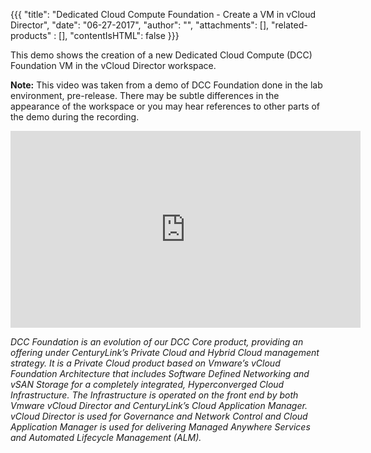 {{{
"title": "Dedicated Cloud Compute Foundation - Create a VM in vCloud Director",
"date": "06-27-2017",
"author": "",
"attachments": [],
"related-products" : [],
"contentIsHTML": false
}}}

This demo shows the creation of a new Dedicated Cloud Compute (DCC) Foundation VM in the vCloud Director workspace.

**Note:** This video was taken from a demo of DCC Foundation done in the lab environment, pre-release. There may be subtle differences in the appearance of the workspace or you may hear references to other parts of the demo during the recording.

<iframe width="560" height="315" src="https://player.vimeo.com/video/223078411" frameborder="0" allowfullscreen></iframe>

*DCC Foundation is an evolution of our DCC Core product, providing an offering under CenturyLink’s Private Cloud and Hybrid Cloud management strategy. It is a Private Cloud product based on Vmware’s vCloud Foundation Architecture that includes Software Defined Networking and vSAN Storage for a completely integrated, Hyperconverged Cloud Infrastructure. The Infrastructure is operated on the front end by both Vmware vCloud Director and CenturyLink’s Cloud Application Manager. vCloud Director is used for Governance and Network Control and Cloud Application Manager is used for delivering Managed Anywhere Services and Automated Lifecycle Management (ALM).*
